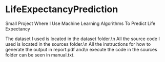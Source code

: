# LifeExpectancyPrediction
Small Project Where I Use Machine Learning Algorithms To Predict Life Expectancy

The dataset I used is located in the dataset folder.\n
All the source code I used is located in the sources folder.\n
All the instructions for how to generate the output in report.pdf and\n 
execute the code in the sources folder can be seen in manual.txt.

